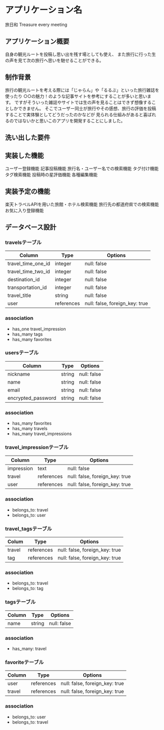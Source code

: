 
# アプリケーション名
旅日和 Treasure every meeting

## アプリケーション概要
自身の観光ルートを投稿し思い出を残す場としても使え、
また旅行に行った生の声を見て次の旅行へ思いを馳せることができる。

## 制作背景
旅行の観光ルートを考える際には「じゃらん」や「るるぶ」といった旅行雑誌を使ったり
○○の魅力！のような記事サイトを参考にすることが多いと思います。
ですがそういった雑誌やサイトでは生の声を見ることはできず想像することしかできません。
そこでユーザー同士が旅行やその感想、旅行の評価を投稿することで実体験としてどうだったのかなどが
見られる仕組みがあると喜ばれるのではないかと思いこのアプリを開発することにしました。



## 洗い出した要件


## 実装した機能
ユーザー登録機能
記事投稿機能
旅行名・ユーザー名での検索機能
タグ付け機能
タグ検索機能
投稿時の星評価機能
各種編集機能

## 実装予定の機能
楽天トラベルAPIを用いた旅館・ホテル検索機能
旅行先の都道府県での検索機能
お気に入り登録機能

## データベース設計

### travelsテーブル
| Column                | Type       | Options                        |
| --------------------- | ---------- | ------------------------------ |
| travel_time_one_id    | integer    | null: false                    |
| travel_time_two_id    | integer    | null: false                    |
| destination_id        | integer    | null: false                    |
| transportation_id     | integer    | null: false                    |
| travel_title          | string     | null: false                    |
| user                  | references | null: false, foreign_key: true |

### association
- has_one travel_impression
- has_many tags
- has_many favorites

### usersテーブル
| Column             | Type   | Options     |
| ------------------ | ------ | ----------- |
| nickname           | string | null: false |
| name               | string | null: false |
| email              | string | null: false |
| encrypted_password | string | null: false |

### association
- has_many favorites
- has_many travels
- has_many travel_impressions

### travel_impressionテーブル
| Column     | Type       | Options                        |
| ---------- | ---------- | ------------------------------ |
| impression | text       | null: false                    |
| travel     | references | null: false, foreign_key: true |
| user       | references | null: false, foreign_key: true |

### association
- belongs_to: travel
- belongs_to: user

### travel_tagsテーブル
| Colum  | Type       | Options                        |
| ------ | ---------- | ------------------------------ |
| travel | references | null: false, foreign_key: true |
| tag    | references | null: false, foreign_key: true |

### association
- belongs_to: travel
- belongs_to: tag

### tagsテーブル
| Column | Type   | Options     |
| ------ | ------ | ----------- |
| name   | string | null: false |

### association
- has_many: travel

### favoriteテーブル
| Column | Type       | Options                        |
| ------ | ---------- | ------------------------------ |
| user   | references | null: false, foreign_key: true |
| travel | references | null: false, foreign_key: true |

### association
- belongs_to: user
- belongs_to: travel
